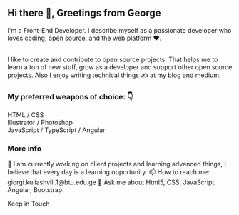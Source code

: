 <h2>Hi there 👋, Greetings from George</h2>
I'm a Front-End Developer. I describe myself as a passionate developer who loves coding, open source, and the web platform ❤️. 
<br>
<br>

I like to create and contribute to open source projects. That helps me to learn a ton of new stuff, grow as a developer and support other open source projects. Also I enjoy writing technical things ✍️ at my blog and medium.

<h3>My preferred weapons of choice: 👇</h3>
<div>HTML / CSS</div>
<div>Illustrator / Photoshop</div>
<div>JavaScript / TypeScript / Angular</div>

<h3>More info</h3>
🌱 I am currently working on client projects and learning advanced things, I believe that every day is a learning opportunity.
📫 How to reach me: giorgi.kuliashvili.1@btu.edu.ge
💬 Ask me about Html5, CSS, JavaScript, Angular, Bootstrap.


Keep in Touch

